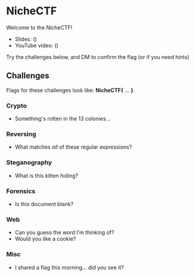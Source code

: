 # NicheCTF

Welcome to the NicheCTF!
* Slides: ()
* YouTube video: ()

Try the challenges below, and DM to confirm the flag (or if you need hints)

## Challenges
Flags for these challenges look like: **NicheCTF{** ... **}**.  
### Crypto
* Something's rotten in the 13 colonies...
### Reversing
* What matches *all* of these regular expressions?
### Steganography
* What is this kitten hiding?
### Forensics
* Is this document blank?
### Web
* Can you guess the word I'm thinking of?
* Would you like a cookie?
### Misc
* I shared a flag this morning... did you see it?
